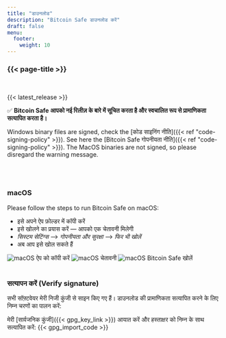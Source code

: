 ```yaml
---
title: "डाउनलोड"
description: "Bitcoin Safe डाउनलोड करें"
draft: false
menu:
  footer:
    weight: 10
---
```


### {{< page-title >}} 

<br>

{{< latest_release >}}


✅ **Bitcoin Safe आपको नई रिलीज़ के बारे में सूचित करता है और स्वचालित रूप से प्रामाणिकता सत्यापित करता है।**


Windows binary files are signed, check the [कोड साइनिंग नीति]({{< ref "code-signing-policy" >}}). See here the   [Bitcoin Safe गोपनीयता नीति]({{< ref "code-signing-policy" >}}).  The  MacOS binaries are not signed, so please disregard the warning message.

<br>
<br>

###  macOS 

Please follow the steps to run Bitcoin Safe on macOS:
- इसे अपने ऐप फ़ोल्डर में कॉपी करें
- इसे खोलने का प्रयास करें — आपको एक चेतावनी मिलेगी
- *सिस्टम सेटिंग्स* --> *गोपनीयता और सुरक्षा* --> *फिर भी खोलें*
- अब आप इसे खोल सकते हैं


<img src="/images/mac/copy-app.png" alt="macOS ऐप को कॉपी करें"   /> 
<img src="/images/mac/warning.png" alt="macOS चेतावनी"   /> 
<img src="/images/mac/disable.png" alt="macOS Bitcoin Safe खोलें"   /> 

<br>
<br>

###  सत्यापन करें (Verify signature)

सभी सॉफ़्टवेयर मेरी निजी कुंजी से साइन किए गए हैं। डाउनलोड की प्रामाणिकता सत्यापित करने के लिए निम्न चरणों का पालन करें:

मेरी [सार्वजनिक कुंजी]({{< gpg_key_link >}}) आयात करें और हस्ताक्षर को निम्न के साथ सत्यापित करें:
{{< gpg_import_code >}}


<br> 
<br>


<!-- ### Alternative install  via pip  on Mac, Linux, or Windows 
PyPi: https://pypi.org/project/bitcoin-safe/
python -m pip install bitcoin-safe
python -m bitcoin_safe
-->